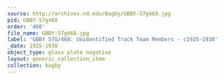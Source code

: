 ```yaml
---
source: http://archives.nd.edu/Bagby/GBBY-57g468.jpg
pid: GBBY-57g468
order: '468'
file_name: GBBY-57g468.jpg
label: 'GBBY 57G/468: Unidentified Track Team Members - c1925-1930'
_date: 1925-1930
object_type: glass plate negative
layout: generic_collection_item
collection: bagby
---
```

